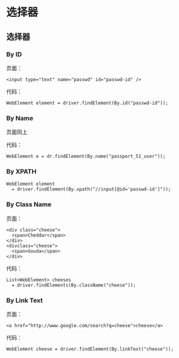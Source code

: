 # 选择器

## 选择器

### By ID

页面：

```
<input type="text" name="passwd" id="passwd-id" /> 
```

代码：

```
WebElement element = driver.findElement(By.id("passwd-id")); 
```

### By Name

页面同上

代码：

```
WebElement e = dr.findElement(By.name("passport_51_user")); 
```

### By XPATH

```
WebElement element 
  = driver.findElement(By.xpath("//input[@id='passwd-id']")); 
```

### By Class Name

页面：

```
<div class="cheese">
  <span>Cheddar</span>
</div>
<divclass="cheese">
  <span>Gouda</span>
</div> 
```

代码：

```
List<WebElement> cheeses 
  = driver.findElements(By.className("cheese")); 
```

### By Link Text

页面：

```
<a href="http://www.google.com/search?q=cheese">cheese</a> 
```

代码：

```
WebElement cheese = driver.findElement(By.linkText("cheese")); 
```